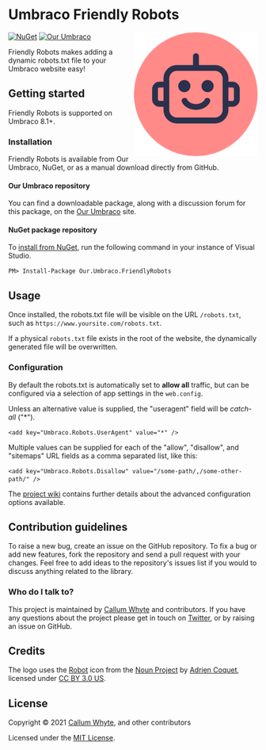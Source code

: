 # Umbraco Friendly Robots

<img src="docs/img/logo.png?raw=true" alt="Umbraco Friendly Robots" width="250" align="right" />

[![NuGet](https://img.shields.io/nuget/v/Our.Umbraco.FriendlyRobots.svg)](https://www.nuget.org/packages/Our.Umbraco.FriendlyRobots/)
[![Our Umbraco](https://img.shields.io/badge/our-umbraco-orange.svg)](https://our.umbraco.com/projects/website-utilities/friendly-robots/)

Friendly Robots makes adding a dynamic robots.txt file to your Umbraco website easy!

## Getting started

Friendly Robots is supported on Umbraco 8.1+.

### Installation

Friendly Robots is available from Our Umbraco, NuGet, or as a manual download directly from GitHub.

#### Our Umbraco repository

You can find a downloadable package, along with a discussion forum for this package, on the [Our Umbraco](https://our.umbraco.com/projects/website-utilities/friendly-robots/) site.

#### NuGet package repository

To [install from NuGet](https://www.nuget.org/packages/Our.Umbraco.FriendlyRobots/), run the following command in your instance of Visual Studio.

    PM> Install-Package Our.Umbraco.FriendlyRobots

## Usage

Once installed, the robots.txt file will be visible on the URL `/robots.txt`, such as `https://www.yoursite.com/robots.txt`.

If a physical `robots.txt` file exists in the root of the website, the dynamically generated file will be overwritten.

### Configuration

By default the robots.txt is automatically set to **allow all** traffic, but can be configured via a selection of app settings in the `web.config`.

Unless an alternative value is supplied, the "useragent" field will be *catch-all* ("*").

```
<add key="Umbraco.Robots.UserAgent" value="*" />
```

Multiple values can be supplied for each of the "allow", "disallow", and "sitemaps" URL fields as a comma separated list, like this:

```
<add key="Umbraco.Robots.Disallow" value="/some-path/,/some-other-path/" />
```

The [project wiki](https://github.com/callumbwhyte/friendly-robots/wiki) contains further details about the advanced configuration options available.

## Contribution guidelines

To raise a new bug, create an issue on the GitHub repository. To fix a bug or add new features, fork the repository and send a pull request with your changes. Feel free to add ideas to the repository's issues list if you would to discuss anything related to the library.

### Who do I talk to?

This project is maintained by [Callum Whyte](https://callumwhyte.com/) and contributors. If you have any questions about the project please get in touch on [Twitter](https://twitter.com/callumbwhyte), or by raising an issue on GitHub.

## Credits

The logo uses the [Robot](https://thenounproject.com/term/robot/2490617/) icon from the [Noun Project](https://thenounproject.com) by [Adrien Coquet](https://thenounproject.com/coquet_adrien/), licensed under [CC BY 3.0 US](https://creativecommons.org/licenses/by/3.0/us/).

## License

Copyright &copy; 2021 [Callum Whyte](https://callumwhyte.com/), and other contributors

Licensed under the [MIT License](LICENSE.md).